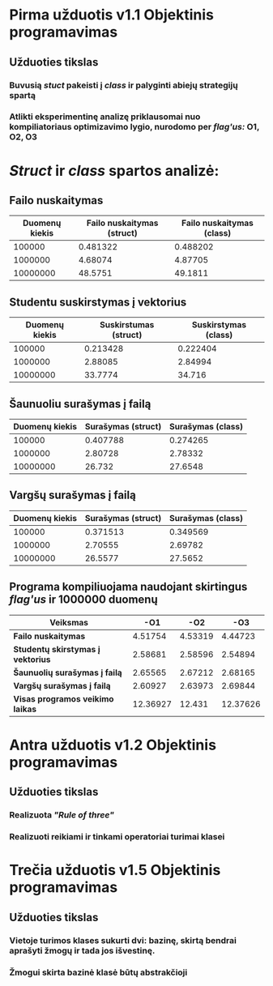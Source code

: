 # Pirma užduotis v1.1 Objektinis programavimas

## Užduoties tikslas

### Buvusią _stuct_ pakeisti į _class_ ir palyginti abiejų strategijų spartą
### Atlikti eksperimentinę analizę priklausomai nuo kompiliatoriaus optimizavimo lygio, nurodomo per _flag'us:_ O1, O2, O3

# _Struct_ ir _class_ spartos analizė:

## Failo nuskaitymas
| **Duomenų kiekis**  | **Failo nuskaitymas (struct)** | **Failo nuskaitymas (class)** |
| ------------------- | ------------------------------- | ------------------------------ |
| 100000 | 0.481322 | 0.488202 |
| 1000000 | 4.68074 | 4.87705 |
| 10000000 | 48.5751 | 49.1811 |

## Studentu suskirstymas į vektorius
| **Duomenų kiekis**  | **Suskirstumas (struct)** | **Suskirstymas (class)** |
| ------------------- | ------------------------------- | ------------------------------ |
| 100000 | 0.213428 | 0.222404 |
| 1000000 | 2.88085 | 2.84994 |
| 10000000 | 33.7774 | 34.716 |

## Šaunuoliu surašymas į failą
| **Duomenų kiekis**  | **Surašymas (struct)** | **Surašymas (class)** |
| ------------------- | ----------------------- | ---------------------- |
| 100000 | 0.407788 | 0.274265 |
| 1000000 | 2.80728 | 2.78332 |
| 10000000 | 26.732 | 27.6548 |

## Vargšų surašymas į failą
| **Duomenų kiekis**  | **Surašymas (struct)** | **Surašymas (class)** |
| ------------------- | ----------------------- | ---------------------- |
| 100000 | 0.371513 | 0.349569 |
| 1000000 | 2.70555 | 2.69782 |
| 10000000 | 26.5577 | 27.5652 |

## Programa kompiliuojama naudojant skirtingus _flag'us_ ir 1000000 duomenų
| **Veiksmas** | **-O1** | **-O2** | **-O3** |
| ------------ | ------- | ------- | ------- |
| **Failo nuskaitymas** | 4.51754 | 4.53319 | 4.44723 |
| **Studentų skirstymas į vektorius** | 2.58681 | 2.58596 | 2.54894 |
| **Šaunuolių surašymas į failą** | 2.65565 | 2.67212 | 2.68165 |
| **Vargšų surašymas į failą** | 2.60927 | 2.63973 | 2.69844 |
| **Visas programos veikimo laikas** | 12.36927 | 12.431 | 12.37626 |

# Antra užduotis v1.2 Objektinis programavimas

## Užduoties tikslas

### Realizuota _"Rule of three"_
### Realizuoti reikiami ir tinkami operatoriai turimai klasei

# Trečia užduotis v1.5 Objektinis programavimas

## Užduoties tikslas

### Vietoje turimos klases sukurti dvi: bazinę, skirtą bendrai aprašyti žmogų ir tada jos išvestinę.
### Žmogui skirta bazinė klasė būtų abstrakčioji
